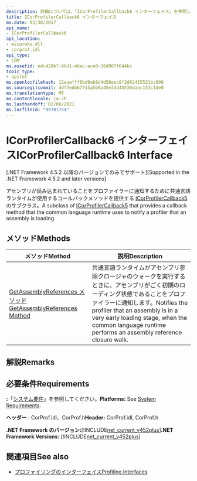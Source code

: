 ```yaml
---
description: 詳細については、「ICorProfilerCallback6 インターフェイス」を参照してください。
title: ICorProfilerCallback6 インターフェイス
ms.date: 03/30/2017
api_name:
- ICorProfilerCallback6
api_location:
- mscorwks.dll
- corprof.idl
api_type:
- COM
ms.assetid: edc420b7-96d1-4dec-ace0-36d907f644bc
topic_type:
- apiref
ms.openlocfilehash: 12eaafff8bd9ab8d4d58eac8f2d62415531bc898
ms.sourcegitcommit: ddf7edb67715a5b9a45e3dd44536dabc153c1de0
ms.translationtype: MT
ms.contentlocale: ja-JP
ms.lasthandoff: 02/06/2021
ms.locfileid: "99781754"
---
```

# <a name="icorprofilercallback6-interface"></a><span data-ttu-id="9407b-103">ICorProfilerCallback6 インターフェイス</span><span class="sxs-lookup"><span data-stu-id="9407b-103">ICorProfilerCallback6 Interface</span></span>

<span data-ttu-id="9407b-104">[.NET Framework 4.5.2 以降のバージョンでのみでサポート]</span><span class="sxs-lookup"><span data-stu-id="9407b-104">[Supported in the .NET Framework 4.5.2 and later versions]</span></span>  
  
 <span data-ttu-id="9407b-105">アセンブリが読み込まれていることをプロファイラーに通知するために共通言語ランタイムが使用するコールバックメソッドを提供する [ICorProfilerCallback5](icorprofilercallback5-interface.md) のサブクラス。</span><span class="sxs-lookup"><span data-stu-id="9407b-105">A subclass of [ICorProfilerCallback5](icorprofilercallback5-interface.md) that provides a callback method that the common language runtime uses to notify a profiler that an assembly is loading.</span></span>  
  
## <a name="methods"></a><span data-ttu-id="9407b-106">メソッド</span><span class="sxs-lookup"><span data-stu-id="9407b-106">Methods</span></span>  
  
|<span data-ttu-id="9407b-107">メソッド</span><span class="sxs-lookup"><span data-stu-id="9407b-107">Method</span></span>|<span data-ttu-id="9407b-108">説明</span><span class="sxs-lookup"><span data-stu-id="9407b-108">Description</span></span>|  
|------------|-----------------|  
|[<span data-ttu-id="9407b-109">GetAssemblyReferences メソッド</span><span class="sxs-lookup"><span data-stu-id="9407b-109">GetAssemblyReferences Method</span></span>](icorprofilercallback6-getassemblyreferences-method.md)|<span data-ttu-id="9407b-110">共通言語ランタイムがアセンブリ参照クロージャのウォークを実行するときに、アセンブリがごく初期のローディング状態であることをプロファイラーに通知します。</span><span class="sxs-lookup"><span data-stu-id="9407b-110">Notifies the profiler that an assembly is in a very early loading stage, when the common language runtime performs an assembly reference closure walk.</span></span>|  
  
## <a name="remarks"></a><span data-ttu-id="9407b-111">解説</span><span class="sxs-lookup"><span data-stu-id="9407b-111">Remarks</span></span>  
  
## <a name="requirements"></a><span data-ttu-id="9407b-112">必要条件</span><span class="sxs-lookup"><span data-stu-id="9407b-112">Requirements</span></span>  

 <span data-ttu-id="9407b-113">**:**「[システム要件](../../get-started/system-requirements.md)」を参照してください。</span><span class="sxs-lookup"><span data-stu-id="9407b-113">**Platforms:** See [System Requirements](../../get-started/system-requirements.md).</span></span>  
  
 <span data-ttu-id="9407b-114">**ヘッダー** : CorProf.idl、CorProf.h</span><span class="sxs-lookup"><span data-stu-id="9407b-114">**Header:** CorProf.idl, CorProf.h</span></span>  
  
 <span data-ttu-id="9407b-115">**.NET Framework のバージョン:**[!INCLUDE[net_current_v452plus](../../../../includes/net-current-v452plus-md.md)]</span><span class="sxs-lookup"><span data-stu-id="9407b-115">**.NET Framework Versions:** [!INCLUDE[net_current_v452plus](../../../../includes/net-current-v452plus-md.md)]</span></span>  
  
## <a name="see-also"></a><span data-ttu-id="9407b-116">関連項目</span><span class="sxs-lookup"><span data-stu-id="9407b-116">See also</span></span>

- [<span data-ttu-id="9407b-117">プロファイリングのインターフェイス</span><span class="sxs-lookup"><span data-stu-id="9407b-117">Profiling Interfaces</span></span>](profiling-interfaces.md)
